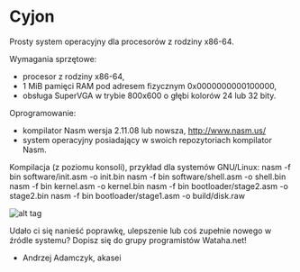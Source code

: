 # Cyjon
Prosty system operacyjny dla procesorów z rodziny x86-64.

Wymagania sprzętowe:
- procesor z rodziny x86-64,
- 1 MiB pamięci RAM pod adresem fizycznym 0x0000000000100000,
- obsługa SuperVGA w trybie 800x600 o głębi kolorów 24 lub 32 bity.

Oprogramowanie:
- kompilator Nasm wersja 2.11.08 lub nowsza, http://www.nasm.us/
- system operacyjny posiadający w swoich repozytoriach kompilator Nasm.

Kompilacja (z poziomu konsoli), przykład dla systemów GNU/Linux:
nasm -f bin software/init.asm -o init.bin
nasm -f bin software/shell.asm -o shell.bin
nasm -f bin kernel.asm -o kernel.bin
nasm -f bin bootloader/stage2.asm -o stage2.bin
nasm -f bin bootloader/stage1.asm -o build/disk.raw

![alt tag](http://mirrors.creativecommons.org/presskit/buttons/80x15/png/by-nc-nd.png)

Udało ci się nanieść poprawkę, ulepszenie lub coś zupełnie nowego w źródle systemu?
Dopisz się do grupy programistów Wataha.net!

- Andrzej Adamczyk, akasei
